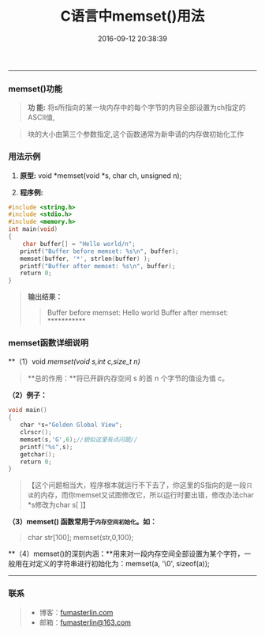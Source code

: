 ﻿---
title: C语言中memset()用法
date: 2016-09-12 20:38:39
tags:
- C语言
---
------

### memset()功能
> **功 能:** 将s所指向的某一块内存中的每个字节的内容全部设置为ch指定的ASCII值,

> 块的大小由第三个参数指定,这个函数通常为新申请的内存做初始化工作
<!--more-->

### 用法示例
1. **原型:** void *memset(void *s, char ch, unsigned n);

2. **程序例:**

```c
#include <string.h>
#include <stdio.h>
#include <memory.h>
int main(void)
{
    char buffer[] = "Hello world/n";
　　printf("Buffer before memset: %s\n", buffer);
　　memset(buffer, '*', strlen(buffer) );
　　printf("Buffer after memset: %s\n", buffer);
　　return 0;
}
```
> **输出结果：**
>>  Buffer before memset: Hello world
>>  Buffer after memset: \*\*\*\*\*\*\*\*\*\*\*


### memset函数详细说明

**（1）void *memset(void *s,int c,size_t n)**

> **总的作用：**将已开辟内存空间 s 的首 n 个字节的值设为值 c。

**（2）例子：**
```c
void main()
{
　　char *s="Golden Global View";
　　clrscr();
　　memset(s,'G',6);//貌似这里有点问题//
　　printf("%s",s);
　　getchar();
　　return 0;
}　
```
> 【这个问题相当大，程序根本就运行不下去了，你这里的S指向的是一段`只读`的内存，而你memset又试图修改它，所以运行时要出错，修改办法char *s修改为char s[ ]】

**（3）memset() 函数常用于`内存空间初始化`。如：**

> char str[100];
> memset(str,0,100);

**（4）memset()的深刻内涵：**用来对一段内存空间全部设置为某个字符，一般用在对定义的字符串进行初始化为：memset(a, '\0', sizeof(a));

--------------------------
### 联系 
> - 博客：[fumasterlin.com](www.fumasterlin.com)
> - 邮箱：[fumasterlin@163.com](fumasterlin@163.com)


